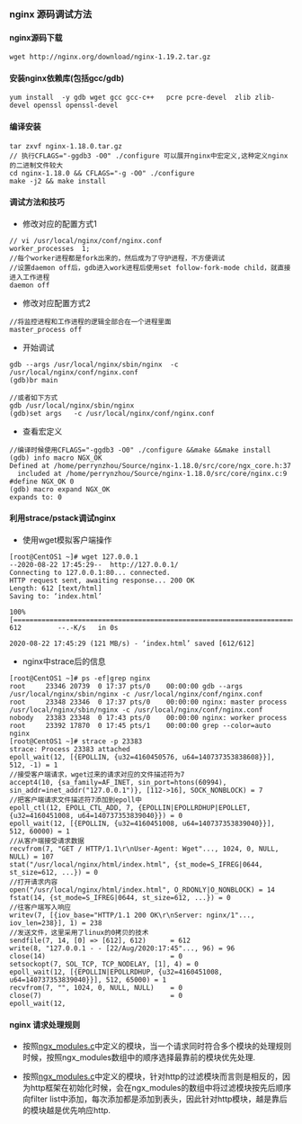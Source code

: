 ### nginx 源码调试方法

#### nginx源码下载

```
wget http://nginx.org/download/nginx-1.19.2.tar.gz
```

#### 安装nginx依赖库(包括gcc/gdb)

```
yum install  -y gdb wget gcc gcc-c++   pcre pcre-devel  zlib zlib-devel openssl openssl-devel
```

#### 编译安装

```
tar zxvf nginx-1.18.0.tar.gz
// 执行CFLAGS="-ggdb3 -O0" ./configure 可以展开nginx中宏定义,这种定义nginx的二进制文件较大
cd nginx-1.18.0 && CFLAGS="-g -O0" ./configure
make -j2 && make install
```


#### 调试方法和技巧

- 修改对应的配置方式1
  
```
// vi /usr/local/nginx/conf/nginx.conf
worker_processes  1;
//每个worker进程都是fork出来的，然后成为了守护进程，不方便调试
//设置daemon off后，gdb进入work进程后使用set follow-fork-mode child，就直接进入工作进程
daemon off

```
- 修改对应配置方式2

```
//将监控进程和工作进程的逻辑全部合在一个进程里面
master_process off
```

- 开始调试

```
gdb --args /usr/local/nginx/sbin/nginx  -c /usr/local/nginx/conf/nginx.conf
(gdb)br main

//或者如下方式
gdb /usr/local/nginx/sbin/nginx  
(gdb)set args   -c /usr/local/nginx/conf/nginx.conf
```
- 查看宏定义
```
//编译时候使用CFLAGS="-ggdb3 -O0" ./configure &&make &&make install
(gdb) info macro NGX_OK
Defined at /home/perrynzhou/Source/nginx-1.18.0/src/core/ngx_core.h:37
  included at /home/perrynzhou/Source/nginx-1.18.0/src/core/nginx.c:9
#define NGX_OK 0
(gdb) macro expand NGX_OK
expands to: 0
```
#### 利用strace/pstack调试nginx

- 使用wget模拟客户端操作
```
[root@CentOS1 ~]# wget 127.0.0.1
--2020-08-22 17:45:29--  http://127.0.0.1/
Connecting to 127.0.0.1:80... connected.
HTTP request sent, awaiting response... 200 OK
Length: 612 [text/html]
Saving to: ‘index.html’

100%[================================================================================================================================>] 612         --.-K/s   in 0s      

2020-08-22 17:45:29 (121 MB/s) - ‘index.html’ saved [612/612]
```
- nginx中strace后的信息
```
[root@CentOS1 ~]# ps -ef|grep nginx
root     23346 20739  0 17:37 pts/0    00:00:00 gdb --args /usr/local/nginx/sbin/nginx -c /usr/local/nginx/conf/nginx.conf
root     23348 23346  0 17:37 pts/0    00:00:00 nginx: master process /usr/local/nginx/sbin/nginx -c /usr/local/nginx/conf/nginx.conf
nobody   23383 23348  0 17:43 pts/0    00:00:00 nginx: worker process
root     23392 17870  0 17:45 pts/1    00:00:00 grep --color=auto nginx
[root@CentOS1 ~]# strace -p 23383
strace: Process 23383 attached
epoll_wait(12, [{EPOLLIN, {u32=4160450576, u64=140737353838608}}], 512, -1) = 1
//接受客户端请求，wget过来的请求对应的文件描述符为7
accept4(10, {sa_family=AF_INET, sin_port=htons(60994), sin_addr=inet_addr("127.0.0.1")}, [112->16], SOCK_NONBLOCK) = 7
//把客户端请求文件描述符7添加到epoll中
epoll_ctl(12, EPOLL_CTL_ADD, 7, {EPOLLIN|EPOLLRDHUP|EPOLLET, {u32=4160451008, u64=140737353839040}}) = 0
epoll_wait(12, [{EPOLLIN, {u32=4160451008, u64=140737353839040}}], 512, 60000) = 1
//从客户端接受请求数据
recvfrom(7, "GET / HTTP/1.1\r\nUser-Agent: Wget"..., 1024, 0, NULL, NULL) = 107
stat("/usr/local/nginx/html/index.html", {st_mode=S_IFREG|0644, st_size=612, ...}) = 0
//打开请求内容
open("/usr/local/nginx/html/index.html", O_RDONLY|O_NONBLOCK) = 14
fstat(14, {st_mode=S_IFREG|0644, st_size=612, ...}) = 0
//往客户端写入响应
writev(7, [{iov_base="HTTP/1.1 200 OK\r\nServer: nginx/1"..., iov_len=238}], 1) = 238
//发送文件，这里采用了linux的0拷贝的技术
sendfile(7, 14, [0] => [612], 612)      = 612
write(8, "127.0.0.1 - - [22/Aug/2020:17:45"..., 96) = 96
close(14)                               = 0
setsockopt(7, SOL_TCP, TCP_NODELAY, [1], 4) = 0
epoll_wait(12, [{EPOLLIN|EPOLLRDHUP, {u32=4160451008, u64=140737353839040}}], 512, 65000) = 1
recvfrom(7, "", 1024, 0, NULL, NULL)    = 0
close(7)                                = 0
epoll_wait(12, 
```




#### nginx 请求处理规则

- 按照[ngx_modules.c](./document/nginx-1.18.0/ngx_modules.c)中定义的模块，当一个请求同时符合多个模块的处理规则时候，按照ngx_modules数组中的顺序选择最靠前的模块优先处理.

- 按照[ngx_modules.c](./document/nginx-1.18.0/ngx_modules.c)中定义的模块，针对http的过滤模块而言则是相反的，因为http框架在初始化时候，会在ngx_modules的数组中将过滤模块按先后顺序向filter list中添加，每次添加都是添加到表头，因此针对http模块，越是靠后的模块越是优先响应http.
